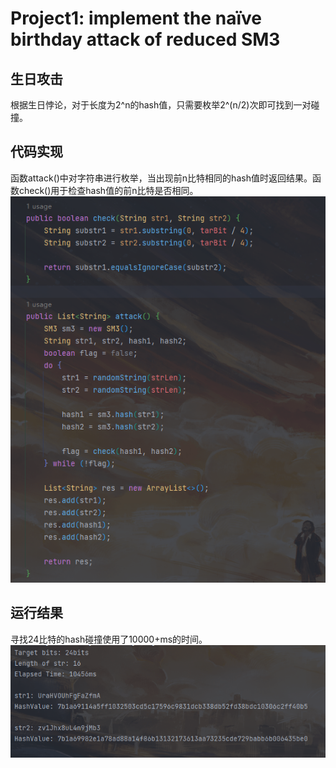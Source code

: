 # Project1: implement the naïve birthday attack of reduced SM3

## 生日攻击

根据生日悖论，对于长度为2^n的hash值，只需要枚举2^(n/2)次即可找到一对碰撞。

## 代码实现

函数attack()中对字符串进行枚举，当出现前n比特相同的hash值时返回结果。函数check()用于检查hash值的前n比特是否相同。
![Alt text](2.png)

## 运行结果

寻找24比特的hash碰撞使用了10000+ms的时间。
![Alt text](1.png)
